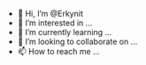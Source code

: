 - 👋 Hi, I’m @Erkynit
- 👀 I’m interested in ...
- 🌱 I’m currently learning ...
- 💞️ I’m looking to collaborate on ...
- 📫 How to reach me ...

<!---
Erkynit/Erkynit is a ✨ special ✨ repository because its `README.md` (this file) appears on your GitHub profile.
You can click the Preview link to take a look at your changes.
--->
